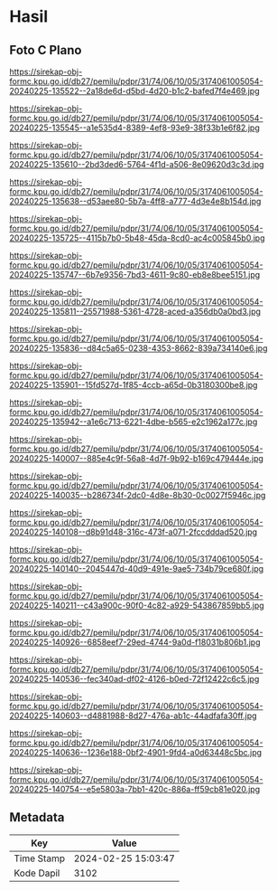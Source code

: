 # Hasil

## Foto C Plano

https://sirekap-obj-formc.kpu.go.id/db27/pemilu/pdpr/31/74/06/10/05/3174061005054-20240225-135522--2a18de6d-d5bd-4d20-b1c2-bafed7f4e469.jpg

https://sirekap-obj-formc.kpu.go.id/db27/pemilu/pdpr/31/74/06/10/05/3174061005054-20240225-135545--a1e535d4-8389-4ef8-93e9-38f33b1e6f82.jpg

https://sirekap-obj-formc.kpu.go.id/db27/pemilu/pdpr/31/74/06/10/05/3174061005054-20240225-135610--2bd3ded6-5764-4f1d-a506-8e09620d3c3d.jpg

https://sirekap-obj-formc.kpu.go.id/db27/pemilu/pdpr/31/74/06/10/05/3174061005054-20240225-135638--d53aee80-5b7a-4ff8-a777-4d3e4e8b154d.jpg

https://sirekap-obj-formc.kpu.go.id/db27/pemilu/pdpr/31/74/06/10/05/3174061005054-20240225-135725--4115b7b0-5b48-45da-8cd0-ac4c005845b0.jpg

https://sirekap-obj-formc.kpu.go.id/db27/pemilu/pdpr/31/74/06/10/05/3174061005054-20240225-135747--6b7e9356-7bd3-4611-9c80-eb8e8bee5151.jpg

https://sirekap-obj-formc.kpu.go.id/db27/pemilu/pdpr/31/74/06/10/05/3174061005054-20240225-135811--25571988-5361-4728-aced-a356db0a0bd3.jpg

https://sirekap-obj-formc.kpu.go.id/db27/pemilu/pdpr/31/74/06/10/05/3174061005054-20240225-135836--d84c5a65-0238-4353-8662-839a734140e6.jpg

https://sirekap-obj-formc.kpu.go.id/db27/pemilu/pdpr/31/74/06/10/05/3174061005054-20240225-135901--15fd527d-1f85-4ccb-a65d-0b3180300be8.jpg

https://sirekap-obj-formc.kpu.go.id/db27/pemilu/pdpr/31/74/06/10/05/3174061005054-20240225-135942--a1e6c713-6221-4dbe-b565-e2c1962a177c.jpg

https://sirekap-obj-formc.kpu.go.id/db27/pemilu/pdpr/31/74/06/10/05/3174061005054-20240225-140007--885e4c9f-56a8-4d7f-9b92-b169c479444e.jpg

https://sirekap-obj-formc.kpu.go.id/db27/pemilu/pdpr/31/74/06/10/05/3174061005054-20240225-140035--b286734f-2dc0-4d8e-8b30-0c0027f5946c.jpg

https://sirekap-obj-formc.kpu.go.id/db27/pemilu/pdpr/31/74/06/10/05/3174061005054-20240225-140108--d8b91d48-316c-473f-a071-2fccdddad520.jpg

https://sirekap-obj-formc.kpu.go.id/db27/pemilu/pdpr/31/74/06/10/05/3174061005054-20240225-140140--2045447d-40d9-491e-9ae5-734b79ce680f.jpg

https://sirekap-obj-formc.kpu.go.id/db27/pemilu/pdpr/31/74/06/10/05/3174061005054-20240225-140211--c43a900c-90f0-4c82-a929-543867859bb5.jpg

https://sirekap-obj-formc.kpu.go.id/db27/pemilu/pdpr/31/74/06/10/05/3174061005054-20240225-140926--6858eef7-29ed-4744-9a0d-f18031b806b1.jpg

https://sirekap-obj-formc.kpu.go.id/db27/pemilu/pdpr/31/74/06/10/05/3174061005054-20240225-140536--fec340ad-df02-4126-b0ed-72f12422c6c5.jpg

https://sirekap-obj-formc.kpu.go.id/db27/pemilu/pdpr/31/74/06/10/05/3174061005054-20240225-140603--d4881988-8d27-476a-ab1c-44adfafa30ff.jpg

https://sirekap-obj-formc.kpu.go.id/db27/pemilu/pdpr/31/74/06/10/05/3174061005054-20240225-140636--1236e188-0bf2-4901-9fd4-a0d63448c5bc.jpg

https://sirekap-obj-formc.kpu.go.id/db27/pemilu/pdpr/31/74/06/10/05/3174061005054-20240225-140754--e5e5803a-7bb1-420c-886a-ff59cb81e020.jpg


## Metadata

| Key        | Value               |
| ---------- | ------------------- |
| Time Stamp | 2024-02-25 15:03:47 |
| Kode Dapil | 3102                |



